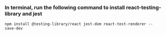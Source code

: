 ### In terminal, run the following command to install react-testing-library and jest

`npm install @testing-library/react jest-dom react-test-renderer --save-dev`

